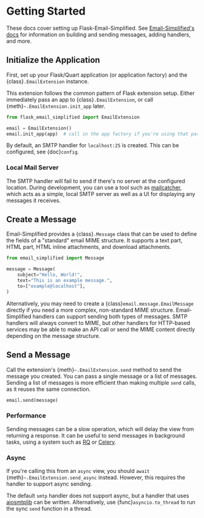 # Getting Started

These docs cover setting up Flask-Email-Simplified. See
[Email-Simplified's docs][docs] for information on building and sending
messages, adding handlers, and more.

[docs]: https://email-simplified.readthedocs.io

## Initialize the Application

First, set up your Flask/Quart application (or application factory) and the
{class}`.EmailExtension` instance.

This extension follows the common pattern of Flask extension setup. Either
immediately pass an app to {class}`.EmailExtension`, or call
{meth}`~.EmailExtension.init_app` later.

```python
from flask_email_simplified import EmailExtension

email = EmailExtension()
email.init_app(app)  # call in the app factory if you're using that pattern
```

By default, an SMTP handler for `localhost:25` is created. This can be
configured, see {doc}`config`.

### Local Mail Server

The SMTP handler will fail to send if there's no server at the configured
location. During development, you can use a tool such as [mailcatcher], which
acts as a simple, local SMTP server as well as a UI for displaying any messages
it receives.

[mailcatcher]: https://github.com/sj26/mailcatcher

## Create a Message

Email-Simplified provides a {class}`.Message` class that can be used to define
the fields of a "standard" email MIME structure. It supports a text part, HTML
part, HTML inline attachments, and download attachments.

```python
from email_simplified import Message

message = Message(
    subject="Hello, World!",
    text="This is an example message.",
    to=["example@localhost"],
)
```

Alternatively, you may need to create a {class}`email.message.EmailMessage`
directly if you need a more complex, non-standard MIME structure.
Email-Simplified handlers can support sending both types of messages. SMTP
handlers will always convert to MIME, but other handlers for HTTP-based services
may be able to make an API call or send the MIME content directly depending on
the message structure.

## Send a Message

Call the extension's {meth}`~.EmailExtension.send` method to send the message
you created. You can pass a single message or a list of messages. Sending a list
of messages is more efficient than making multiple `send` calls, as it reuses
the same connection.

```python
email.send(message)
```

### Performance

Sending messages can be a slow operation, which will delay the view from
returning a response. It can be useful to send messages in background tasks,
using a system such as [RQ] or [Celery].

[RQ]: https://python-rq.org
[Celery]: https://docs.celeryq.dev

### Async

If you're calling this from an `async` view, you should `await`
{meth}`~.EmailExtension.send_async` instead. However, this requires the handler
to support async sending.

The default `smtp` handler does not support async, but a handler that uses
[aiosmtplib] can be written. Alternatively, use {func}`asyncio.to_thread` to run
the sync `send` function in a thread.

[aiosmtplib]: https://pypi.org/project/aiosmtplib/
